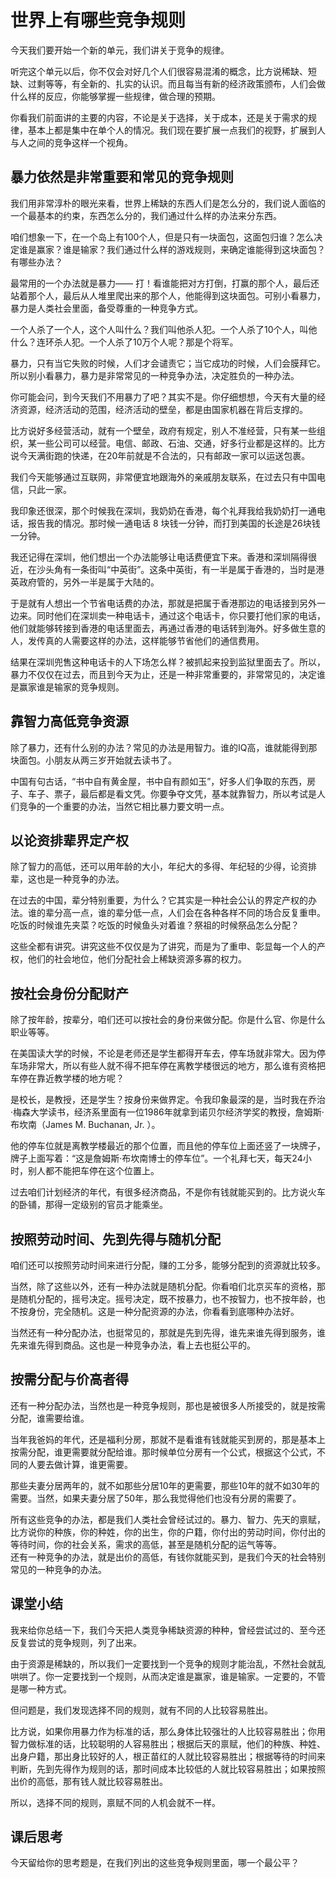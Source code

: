 # 世界上有哪些竞争规则
今天我们要开始一个新的单元，我们讲关于竞争的规律。

听完这个单元以后，你不仅会对好几个人们很容易混淆的概念，比方说稀缺、短缺、过剩等等，有全新的、扎实的认识。而且每当有新的经济政策颁布，人们会做什么样的反应，你能够掌握一些规律，做合理的预期。

你看我们前面讲的主要的内容，不论是关于选择，关于成本，还是关于需求的规律，基本上都是集中在单个人的情况。我们现在要扩展一点我们的视野，扩展到人与人之间的竞争这样一个视角。
## 暴力依然是非常重要和常见的竞争规则
我们用非常淳朴的眼光来看，世界上稀缺的东西人们是怎么分的，我们说人面临的一个最基本的约束，东西怎么分的，我们通过什么样的办法来分东西。

咱们想象一下，在一个岛上有100个人，但是只有一块面包，这面包归谁？怎么决定谁是赢家？谁是输家？我们通过什么样的游戏规则，来确定谁能得到这块面包？有哪些办法？

最常用的一个办法就是暴力——&nbsp;打！看谁能把对方打倒，打赢的那个人，最后还站着那个人，最后从人堆里爬出来的那个人，他能得到这块面包。可别小看暴力，暴力是人类社会里面，备受尊重的一种竞争方式。

一个人杀了一个人，这个人叫什么？我们叫他杀人犯。一个人杀了10个人，叫他什么？连环杀人犯。一个人杀了10万个人呢？那是个将军。

暴力，只有当它失败的时候，人们才会谴责它；当它成功的时候，人们会膜拜它。所以别小看暴力，暴力是非常常见的一种竞争办法，决定胜负的一种办法。

你可能会问，到今天我们不用暴力了吧？其实不是。你仔细想想，今天有大量的经济资源，经济活动的范围，经济活动的壁垒，都是由国家机器在背后支撑的。

比方说好多经营活动，就有一个壁垒，政府有规定，别人不准经营，只有某一些组织，某一些公司可以经营。电信、邮政、石油、交通，好多行业都是这样的。比方说今天满街跑的快递，在20年前就是不合法的，只有邮政一家可以运送包裹。

我们今天能够通过互联网，非常便宜地跟海外的亲戚朋友联系，在过去只有中国电信，只此一家。

我印象还很深，那个时候我在深圳，我奶奶在香港，每个礼拜我给我奶奶打一通电话，报告我的情况。那时候一通电话 8 块钱一分钟，而打到美国的长途是26块钱一分钟。

我还记得在深圳，他们想出一个办法能够让电话费便宜下来。香港和深圳隔得很近，在沙头角有一条街叫“中英街”。这条中英街，有一半是属于香港的，当时是港英政府管的，另外一半是属于大陆的。

于是就有人想出一个节省电话费的办法，那就是把属于香港那边的电话接到另外一边来。同时他们在深圳卖一种电话卡，通过这个电话卡，你只要打他们家的电话，他们就能够转接到香港的电话里面去，再通过香港的电话转到海外。好多做生意的人，发传真的人需要这样的办法，这样能够节省他们的通信费用。

结果在深圳兜售这种电话卡的人下场怎么样？被抓起来投到监狱里面去了。所以，暴力不仅仅在过去，而且到今天为止，还是一种非常重要的，非常常见的，决定谁是赢家谁是输家的竞争规则。
## 靠智力高低竞争资源
除了暴力，还有什么别的办法？常见的办法是用智力。谁的IQ高，谁就能得到那块面包。小朋友从两三岁开始就去读书了。

中国有句古话，“书中自有黄金屋，书中自有颜如玉”，好多人们争取的东西，房子、车子、票子，最后都是看文凭。你要争夺文凭，基本就靠智力，所以考试是人们竞争的一个重要的办法，当然它相比暴力要文明一点。
## 以论资排辈界定产权
除了智力的高低，还可以用年龄的大小，年纪大的多得、年纪轻的少得，论资排辈，这也是一种竞争的办法。

在过去的中国，辈分特别重要，为什么？它其实是一种社会公认的界定产权的办法。谁的辈分高一点，谁的辈分低一点，人们会在各种各样不同的场合反复重申。吃饭的时候谁先夹菜？吃饭的时候鱼头对着谁？祭祖的时候祭品怎么分配？

这些全都有讲究。讲究这些不仅仅是为了讲究，而是为了重申、彰显每一个人的产权，他们的社会地位，他们分配社会上稀缺资源多寡的权力。
## 按社会身份分配财产
除了按年龄，按辈分，咱们还可以按社会的身份来做分配。你是什么官、你是什么职业等等。

在美国读大学的时候，不论是老师还是学生都得开车去，停车场就非常大。因为停车场非常大，所以有些人就不得不把车停在离教学楼很远的地方，那么谁有资格把车停在靠近教学楼的地方呢？

是校长，是教授，还是学生？按身份来做界定。令我印象最深的是，当时我在乔治·梅森大学读书，经济系里面有一位1986年就拿到诺贝尔经济学奖的教授，詹姆斯·布坎南（James M. Buchanan, Jr. ）。

他的停车位就是离教学楼最近的那个位置，而且他的停车位上面还竖了一块牌子，牌子上面写着：“这是詹姆斯·布坎南博士的停车位”。一个礼拜七天，每天24小时，别人都不能把车停在这个位置上。

过去咱们计划经济的年代，有很多经济商品，不是你有钱就能买到的。比方说火车的卧铺，那得一定级别的官员才能乘坐。 
## 按照劳动时间、先到先得与随机分配
咱们还可以按照劳动时间来进行分配，赚的工分多，能够分配到的资源就比较多。

当然，除了这些以外，还有一种办法就是随机分配。你看咱们北京买车的资格，那是随机分配的，摇号决定。摇号决定，既不按暴力，也不按智力，也不按年龄，也不按身份，完全随机。这是一种分配资源的办法，你看看到底哪种办法好。

当然还有一种分配办法，也挺常见的，那就是先到先得，谁先来谁先得到服务，谁先来谁先得到商品。这也是一种竞争办法，看上去也挺公平的。
## 按需分配与价高者得
还有一种分配办法，当然也是一种竞争规则，那也是被很多人所接受的，就是按需分配，谁需要给谁。

当年我爸妈的年代，还是福利分房，那就不是看谁有钱就能买到房的，那是基本上按需分配，谁更需要就分配给谁。那时候单位分房有一个公式，根据这个公式，不同的人要去做计算，谁更需要。

那些夫妻分居两年的，就不如那些分居10年的更需要，那些10年的就不如30年的需要。当然，如果夫妻分居了50年，那么我觉得他们也没有分房的需要了。

所有这些竞争的办法，都是我们人类社会曾经试过的。暴力、智力、先天的禀赋，比方说你的种族，你的种姓，你的出生，你的户籍，你付出的劳动时间，你付出的等待时间，你的社会关系，需求的高低，甚至是随机分配的运气等等。<br>还有一种竞争的办法，就是出价的高低，有钱你就能买到，是我们今天的社会特别常见的一种竞争的办法。
## 课堂小结
我来给你总结一下，我们今天把人类竞争稀缺资源的种种，曾经尝试过的、至今还反复尝试的竞争规则，列了出来。

由于资源是稀缺的，所以我们一定要找到一个竞争的规则才能治乱，不然社会就乱哄哄了。你一定要找到一个规则，从而决定谁是赢家，谁是输家。一定要的，不管是哪一种方式。

但问题是，我们发现选择不同的规则，就有不同的人比较容易胜出。

比方说，如果你用暴力作为标准的话，那么身体比较强壮的人比较容易胜出；你用智力做标准的话，比较聪明的人容易胜出；根据后天的禀赋，他们的种族、种姓、出身户籍，那出身比较好的人，根正苗红的人就比较容易胜出；根据等待的时间来判断，先到先得作为规则的话，那时间成本比较低的人就比较容易胜出；如果按照出价的高低，那有钱人就比较容易胜出。

所以，选择不同的规则，禀赋不同的人机会就不一样。
## 课后思考
今天留给你的思考题是，在我们列出的这些竞争规则里面，哪一个最公平？